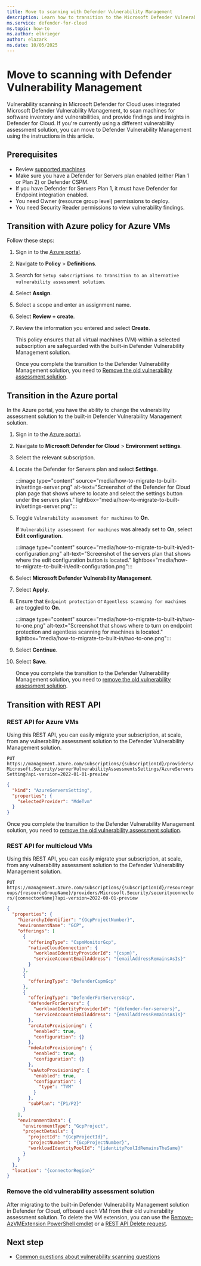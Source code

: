 ```yaml
---
title: Move to scanning with Defender Vulnerability Management
description: Learn how to transition to the Microsoft Defender Vulnerability Management solution in Microsoft Defender for Cloud
ms.service: defender-for-cloud
ms.topic: how-to
ms.author: elkrieger
author: elazark
ms.date: 10/05/2025
---
```


# Move to scanning with Defender Vulnerability Management

Vulnerability scanning in Microsoft Defender for Cloud uses integrated Microsoft Defender Vulnerability Management, to scan machines for software inventory and vulnerabilities, and provide findings and insights in Defender for Cloud. If you're currently using a different vulnerability assessment solution, you can move to Defender Vulnerability Management using the instructions in this article. 

## Prerequisites

- Review [supported machines](/defender-vulnerability-management/tvm-supported-os)
- Make sure you have a Defender for Servers plan enabled (either Plan 1 or Plan 2) or Defender CSPM.
- If you have Defender for Servers Plan 1, it must have Defender for Endpoint integration enabled.
- You need Owner (resource group level) permissions to deploy.
- You need Security Reader permissions to view vulnerability findings.

## Transition with Azure policy for Azure VMs 

Follow these steps:

1. Sign in to the [Azure portal](https://portal.azure.com/).
1. Navigate to **Policy** > **Definitions**.
1. Search for `Setup subscriptions to transition to an alternative vulnerability assessment solution`. 
1. Select **Assign**.
1. Select a scope and enter an assignment name.
1. Select **Review + create**.
1. Review the information you entered and select **Create**.

   This policy ensures that all virtual machines (VM) within a selected subscription are safeguarded with the built-in Defender Vulnerability Management solution.

   Once you complete the transition to the Defender Vulnerability Management solution, you need to [Remove the old vulnerability assessment solution](#remove-the-old-vulnerability-assessment-solution).

## Transition in the Azure portal 

In the Azure portal, you have the ability to change the vulnerability assessment solution to the built-in Defender Vulnerability Management solution. 

1. Sign in to the [Azure portal](https://portal.azure.com/).
1. Navigate to **Microsoft Defender for Cloud** > **Environment settings**.
1. Select the relevant subscription.
1. Locate the Defender for Servers plan and select **Settings**.

   :::image type="content" source="media/how-to-migrate-to-built-in/settings-server.png" alt-text="Screenshot of the Defender for Cloud plan page that shows where to locate and select the settings button under the servers plan." lightbox="media/how-to-migrate-to-built-in/settings-server.png":::

1. Toggle `Vulnerability assessment for machines` to **On**.

   If `Vulnerability assessment for machines` was already set to **On**, select **Edit configuration**.

   :::image type="content" source="media/how-to-migrate-to-built-in/edit-configuration.png" alt-text="Screenshot of the servers plan that shows where the edit configuration button is located." lightbox="media/how-to-migrate-to-built-in/edit-configuration.png":::

1. Select **Microsoft Defender Vulnerability Management**.
1. Select **Apply**. 
1. Ensure that `Endpoint protection` or `Agentless scanning for machines` are toggled to **On**.

   :::image type="content" source="media/how-to-migrate-to-built-in/two-to-one.png" alt-text="Screenshot that shows where to turn on endpoint protection and agentless scanning for machines is located." lightbox="media/how-to-migrate-to-built-in/two-to-one.png":::

1. Select **Continue**.
1. Select **Save**.

   Once you complete the transition to the Defender Vulnerability Management solution, you need to [remove the old vulnerability assessment solution](#remove-the-old-vulnerability-assessment-solution).

## Transition with REST API

### REST API for Azure VMs

Using this REST API, you can easily migrate your subscription, at scale, from any vulnerability assessment solution to the Defender Vulnerability Management solution.

`PUT https://management.azure.com/subscriptions/{subscriptionId}/providers/Microsoft.Security/serverVulnerabilityAssessmentsSettings/AzureServersSetting?api-version=2022-01-01-preview`

```json
{
  "kind": "AzureServersSetting",
  "properties": {
    "selectedProvider": "MdeTvm"
  }
}
```

Once you complete the transition to the Defender Vulnerability Management solution, you need to [remove the old vulnerability assessment solution](#remove-the-old-vulnerability-assessment-solution).

### REST API for multicloud VMs

Using this REST API, you can easily migrate your subscription, at scale, from any vulnerability assessment solution to the Defender Vulnerability Management solution.

`PUT https://management.azure.com/subscriptions/{subscriptionId}/resourcegroups/{resourceGroupName}/providers/Microsoft.Security/securityconnectors/{connectorName}?api-version=2022-08-01-preview`

```json
{
  "properties": {
    "hierarchyIdentifier": "{GcpProjectNumber}",
    "environmentName": "GCP",
    "offerings": [
      {
        "offeringType": "CspmMonitorGcp",
        "nativeCloudConnection": {
          "workloadIdentityProviderId": "{cspm}",
          "serviceAccountEmailAddress": "{emailAddressRemainsAsIs}"
        }
      },
      {
        "offeringType": "DefenderCspmGcp"
      },
      {
        "offeringType": "DefenderForServersGcp",
        "defenderForServers": {
          "workloadIdentityProviderId": "{defender-for-servers}",
          "serviceAccountEmailAddress": "{emailAddressRemainsAsIs}"
        },
        "arcAutoProvisioning": {
          "enabled": true,
          "configuration": {}
        },
        "mdeAutoProvisioning": {
          "enabled": true,
          "configuration": {}
        },
        "vaAutoProvisioning": {
          "enabled": true,
          "configuration": {
            "type": "TVM"
          }
        },
        "subPlan": "{P1/P2}"
      }
    ],
    "environmentData": {
      "environmentType": "GcpProject",
      "projectDetails": {
        "projectId": "{GcpProjectId}",
        "projectNumber": "{GcpProjectNumber}",
        "workloadIdentityPoolId": "{identityPoolIdRemainsTheSame}"
      }
    }
  },
  "location": "{connectorRegion}"
}
```

### Remove the old vulnerability assessment solution

After migrating to the built-in Defender Vulnerability Management solution in Defender for Cloud, offboard each VM from their old vulnerability assessment solution. To delete the VM extension, you can use the [Remove-AzVMExtension PowerShell cmdlet](/powershell/module/az.compute/remove-azvmextension) or a [REST API Delete request](/rest/api/compute/virtual-machine-extensions/delete?tabs=HTTP).

## Next step

- [Common questions about vulnerability scanning questions](faq-scanner-detection.yml)

